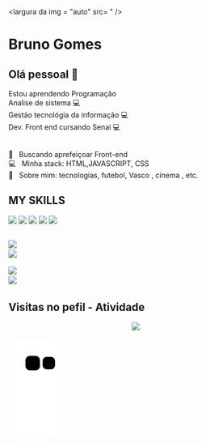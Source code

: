 <largura da img = "auto" src= " />


# Bruno Gomes

## Olá pessoal 👋
Estou aprendendo Programação
<br />
Analise de sistema :computer:
<br />
Gestão tecnológia da informação :computer:
<br />
Dev. Front end cursando Senai :computer:
<br /> 


 <br/> :purple_heart: &nbsp; Buscando aprefeiçoar Front-end 
 <br/> :computer: &nbsp; Minha stack: HTML,JAVASCRIPT, CSS 
 <br/> 💬  &nbsp; Sobre mim: tecnologias, futebol, Vasco , cinema , etc.

  
## MY SKILLS
 
<div>
<img width="30px" src="https://cdn.jsdelivr.net/gh/devicons/devicon/icons/typescript/typescript-original.svg" />
<img width="30px" src="https://cdn.jsdelivr.net/gh/devicons/devicon/icons/javascript/javascript-original.svg" />
<img width="30px" src="https://cdn.jsdelivr.net/gh/devicons/devicon/icons/nodejs/nodejs-original.svg" />
<img width="30px" src="https://cdn.jsdelivr.net/gh/devicons/devicon/icons/react/react-original.svg" />
<img width="30px" src="https://cdn.jsdelivr.net/gh/devicons/devicon/icons/docker/docker-original.svg" />
 
</div>
 
##

<div>
 <a href="https://api.whatsapp.com/send?phone=61982856849&text=Ol%C3%A1!"><img src="https://img.shields.io/badge/WhatsApp-25D366?style=for-the-badge&logo=whatsapp&logoColor=white" /></a><br/>
 <a href="https://www.instagram.com/bruniingomes"><img src="https://img.shields.io/badge/Instagram-E4405F?style=for-the-badge&logo=instagram&logoColor=white" /></a> <br/>
 
 <a href="bruno.bg820@gmail.com"><img src="https://img.shields.io/badge/Gmail-D14836?style=for-the-badge&logo=gmail&logoColor=white" /></a><br/>
 <a href="https://www.linkedin.com/in/bruno-gomes-11429016a/"><img src="https://img.shields.io/badge/LinkedIn-0077B5?style=for-the-badge&logo=linkedin&logoColor=white" /></a><br/>
</div>

## Visitas no pefil - Atividade

<!-- visitors count  -->

<p align="center" >   
  <img src="https://profile-counter.glitch.me/bruiinsilva/count.svg" />  
</p>

<!-- github workflow  -->

 ![github contribution grid snake animation](https://raw.githubusercontent.com/alexiakattah/alexiakattah/output/github-contribution-grid-snake.svg)
 


